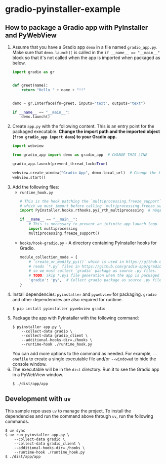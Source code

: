 # gradio-pyinstaller-example

## How to package a Gradio app with PyInstaller and PyWebView

1. Assume that you have a Gradio app `demo` in a file named `gradio_app.py`. Make sure that `demo.launch()` is called in the `if __name__ == "__main__"` block so that it's not called when the app is imported when packaged as below.
    ```python
    import gradio as gr


    def greet(name):
        return "Hello " + name + "!!"


    demo = gr.Interface(fn=greet, inputs="text", outputs="text")

    if __name__ == "__main__":
        demo.launch()
    ```
2. Create `app.py` with the following content. This is an entry point for the packaged executable. **Change the import path and the imported object (`from gradio_app import demo`) to your Gradio app.**
    ```python
    import webview

    from gradio_app import demo as gradio_app  # CHANGE THIS LINE

    gradio_app.launch(prevent_thread_lock=True)

    webview.create_window("Gradio App", demo.local_url)  # Change the title if needed
    webview.start()
    ```
3. Add the following files:
    * `runtime_hook.py`
        ```python
        # This is the hook patching the `multiprocessing.freeze_support` function,
        # which we must import before calling `multiprocessing.freeze_support`.
        import PyInstaller.hooks.rthooks.pyi_rth_multiprocessing  # noqa: F401

        if __name__ == "__main__":
            # This is necessary to prevent an infinite app launch loop.
            import multiprocessing
            multiprocessing.freeze_support()
        ```
    * `hooks/hook-gradio.py` - A directory containing PyInstaller hooks for Gradio.
        ```python
        module_collection_mode = {
            # `create_or_modify_pyi()` which is used in https://github.com/gradio-app/gradio/blob/29cfc03ecf92e459c538b0e17e942b0af4f5df4c/gradio/blocks_events.py#L20
            # reads `*.py` files in https://github.com/gradio-app/gradio/blob/29cfc03ecf92e459c538b0e17e942b0af4f5df4c/gradio/component_meta.py#L108,
            # so we must collect `gradio` package as source .py files.
            # TODO: Skip *.pyi file generation when the app is packaged with PyInstaller.
            'gradio': 'py',  # Collect gradio package as source .py files
        }
        ```
4. Install dependencies: `pyinstaller` and `pywebview` for packaging. `gradio` and other dependencies are also required for runtime.
    ```shell
    $ pip install pyinstaller pywebview gradio
    ```
5. Package the app with PyInstaller with the following command:
    ```shell
    $ pyinstaller app.py \
        --collect-data gradio \
        --collect-data gradio_client \
        --additional-hooks-dir=./hooks \
        --runtime-hook ./runtime_hook.py
    ```
    You can add more options to the command as needed. For example, `--onefile` to create a single executable file and/or `--windowed` to hide the console window.
6. The executable will be in the `dist` directory. Run it to see the Gradio app in a PyWebView window.
    ```shell
    $ ./dist/app/app
    ```

## Development with `uv`

This sample repo uses `uv` to manage the project. To install the dependencies and run the command above through `uv`, run the following commands.
```shell
$ uv sync
$ uv run pyinstaller app.py \
    --collect-data gradio \
    --collect-data gradio_client \
    --additional-hooks-dir=./hooks \
    --runtime-hook ./runtime_hook.py
$ ./dist/app/app
```
